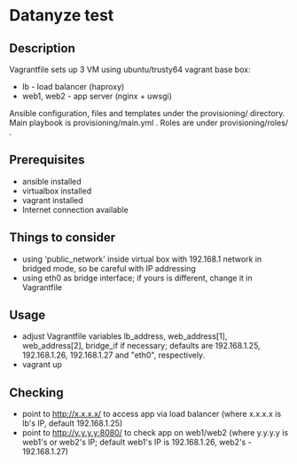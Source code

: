 # Datanyze test

## Description
Vagrantfile sets up 3 VM using ubuntu/trusty64 vagrant base box:
* lb - load balancer (haproxy)
* web1, web2 - app server (nginx + uwsgi)

Ansible configuration, files and templates under the provisioning/ directory.
Main playbook is provisioning/main.yml .
Roles are under provisioning/roles/ .

## Prerequisites
* ansible installed
* virtualbox installed
* vagrant installed
* Internet connection available

## Things to consider
* using 'public_network' inside virtual box with 192.168.1 network in bridged mode, so be careful with IP addressing
* using eth0 as bridge interface; if yours is different, change it in Vagrantfile

## Usage
* adjust Vagrantfile variables lb_address, web_address[1], web_address[2], bridge_if if necessary; defaults are 192.168.1.25, 192.168.1.26, 192.168.1.27 and "eth0", respectively.
* vagrant up

## Checking
* point to http://x.x.x.x/ to access app via load balancer (where x.x.x.x is lb's IP, default 192.168.1.25)
* point to http://y.y.y.y:8080/ to check app on web1/web2 (where y.y.y.y is web1's or web2's IP; default web1's IP is 192.168.1.26, web2's - 192.168.1.27)
